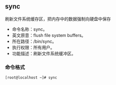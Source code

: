 ##  sync

刷新文件系统缓存区，把内存中的数据强制向硬盘中保存

- 命令名称：sync。
-  英文原意：flush file system buffers。
-  所在路径：/bin/sync。
-  执行权限：所有用户。
-  功能描述：刷新文件系统缓冲区。

###  命令格式

```
[root@localhost ~]# sync
```

